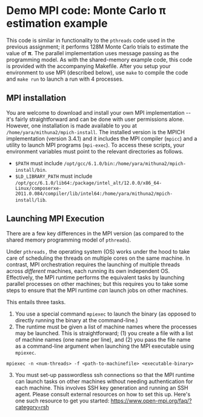 # Demo MPI code: Monte Carlo &pi; estimation example

This code is similar in functionality to the `pthreads` code used in the previous assignment; it performs 128M Monte Carlo trials to estimate the value of **&pi;**. The parallel implementation uses message passing as the programming model. As with the shared-memory example code, this code is provided with the accompanying Makefile. After you setup your environment to use MPI (described below), use `make` to compile the code and `make run` to launch a run with 4 processes. 

## MPI installation
You are welcome to download and install your own MPI implementation -- it's fairly straightforward and can be done with user permissions alone. However, one installation is made available to you at `/home/yara/mithuna2/mpich-install`. The installed version is the MPICH implementation (version 3.4.1) and it includes the MPI compiler (`mpicc`) and a utility to launch MPI programs (`mpi-exec`). To access these scripts, your environment variables must point to the relevant directories as follows.

* `$PATH` must include `/opt/gcc/6.1.0/bin:/home/yara/mithuna2/mpich-install/bin`.
* `$LD_LIBRARY_PATH` must include `/opt/gcc/6.1.0/lib64:/package/intel_alt/12.0.0/x86_64-Linux/composerxe-2011.0.084/compiler/lib/intel64:/home/yara/mithuna2/mpich-install/lib`.

## Launching MPI Execution
There are a few key differences in the MPI version (as compared to the shared memory programming model of `pthreads`). 

Under `pthreads,` the operating system (OS) works under the hood to take care of scheduling the threads on multiple cores on the same machine. In contrast, MPI orchestration requires the launching of multiple threads across _different_ machines, each running its own independent OS. Effectively, the MPI runtime performs the equivalent tasks by launching parallel processes on other machines; but this requires you to take some steps to ensure that the MPI runtime _can_ launch jobs on other machines. 

This entails three tasks.
1. You use a special command `mpiexec` to launch the binary (as opposed to directly running the binary at the command-line.)
2. The runtime must be given a list of machine names where the processes may be launched. This is straightforward; (1) you create a file with a list of machine names (one name per line), and (2) you pass the file name as a command-line argument when launching the MPI executable using `mpiexec`. 
```
mpiexec -n <num-threads> -f <path-to-machinefile> <executable-binary>
```
3. You must set-up passwordless ssh connections so that the MPI runtime can launch tasks on other machines without needing authentication for each machine. This involves SSH key generation and running an SSH agent. Please consult external resources on how to set this up. Here's one such resource to get you started: https://www.open-mpi.org/faq/?category=rsh 
